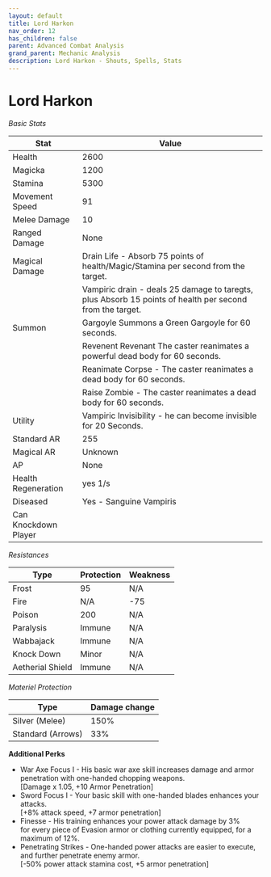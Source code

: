 ```yaml
---
layout: default
title: Lord Harkon
nav_order: 12
has_children: false
parent: Advanced Combat Analysis
grand_parent: Mechanic Analysis
description: Lord Harkon - Shouts, Spells, Stats
---
```


# Lord Harkon

*Basic Stats*

|Stat| Value |
|--|--|
|Health| 2600 |
|Magicka| 1200 |
|Stamina| 5300 |
|Movement Speed| 91 |
|Melee Damage| 10 |
|Ranged Damage| None  |
|Magical Damage| Drain Life - Absorb 75 points of health/Magic/Stamina per second from the target.    |
| | Vampiric drain -  deals 25 damage to taregts, plus Absorb 15 points of health per second from the target.   |
| Summon | Gargoyle Summons a Green Gargoyle for 60 seconds. |
|  | Revenent Revenant The caster reanimates a powerful dead body for 60 seconds.|
|  | Reanimate Corpse - The caster reanimates a dead body for 60 seconds.|
|  | Raise Zombie - The caster reanimates a dead body for 60 seconds. |
|Utility| Vampiric Invisibility - he can become invisible for 20 Seconds.|
|Standard AR| 255 |
|Magical AR| Unknown |
|AP| None |
|Health Regeneration| yes 1/s |
| Diseased | Yes - Sanguine Vampiris  |
|Can Knockdown Player| |

*Resistances*
 
|Type  | Protection | Weakness|
|--|--|--|
|Frost  | 95 | N/A |
|Fire | N/A | -75 |
|Poison  | 200| N/A |
|Paralysis  | Immune | N/A |
|Wabbajack | Immune |N/A  |
|Knock Down| Minor | N/A |
|Aetherial Shield | Immune | N/A |

*Materiel Protection*

|Type | 	Damage change|
|--|--|
|Silver (Melee) |	150%|
|Standard (Arrows) |	33%|

**Additional Perks**
* War Axe Focus I - His basic war axe skill increases damage and armor penetration with one-handed chopping weapons.<br>[Damage x 1.05, +10 Armor Penetration]
* Sword Focus I - Your basic skill with one-handed blades enhances your attacks.<br>[+8% attack speed, +7 armor penetration]
* Finesse -  His training enhances your power attack damage by 3%<br>for every piece of Evasion armor or clothing currently equipped, for a maximum of 12%.
* Penetrating Strikes - One-handed power attacks are easier to execute, and further penetrate enemy armor.<br>[-50% power attack stamina cost, +5 armor penetration]